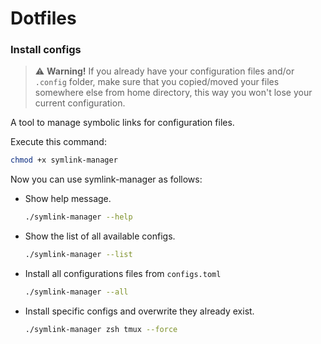# Dotfiles

### Install configs

> ⚠️ **Warning!**
> If you already have your configuration files and/or `.config` folder, make sure that you copied/moved your files somewhere else from home directory, this way you won't lose your current configuration.

A tool to manage symbolic links for configuration files.

Execute this command:
```bash
chmod +x symlink-manager
```

Now you can use symlink-manager as follows:
* Show help message.
  ```bash
  ./symlink-manager --help
  ```
* Show the list of all available configs.
  ```bash
  ./symlink-manager --list
  ```
* Install all configurations files from `configs.toml`
  ```bash
  ./symlink-manager --all
  ```
* Install specific configs and overwrite they already exist.
  ```bash
  ./symlink-manager zsh tmux --force
  ```

